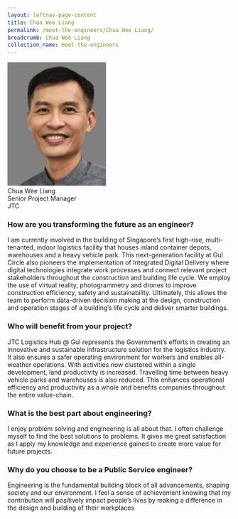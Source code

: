 ```yaml
---
layout: leftnav-page-content
title: Chua Wee Liang
permalink: /meet-the-engineers/Chua Wee Liang/
breadcrumb: Chua Wee Liang
collection_name: meet-the-engineers
---
```


<img src="/images/Wee Liang.jpg" alt="Wee Liang" style="width:222px;height:278px;">
<br> Chua Wee Liang
<br> Senior Project Manager
<br> JTC

### How are you transforming the future as an engineer?
I am currently involved in the building of Singapore’s first high-rise, multi-tenanted, indoor logistics facility that houses inland container depots, warehouses and a heavy vehicle park. This next-generation facility at Gul Circle also pioneers the implementation of Integrated Digital Delivery where digital technologies integrate work processes and connect relevant project stakeholders throughout the construction and building life cycle. We employ the use of virtual reality, photogrammetry and drones to improve construction efficiency, safety and sustainability. Ultimately, this allows the team to perform data-driven decision making at the design, construction and operation stages of a building’s life cycle and deliver smarter buildings.

### Who will benefit from your project?
JTC Logistics Hub @ Gul represents the Government’s efforts in creating an innovative and sustainable infrastructure solution for the logistics industry. It also ensures a safer operating environment for workers and enables all-weather operations. With activities now clustered within a single development, land productivity is increased. Travelling time between heavy vehicle parks and warehouses is also reduced. This enhances operational efficiency and productivity as a whole and benefits companies throughout the entire value-chain.

### What is the best part about engineering?
I enjoy problem solving and engineering is all about that. I often challenge myself to find the best solutions to problems. It gives me great satisfaction as I apply my knowledge and experience gained to create more value for future projects.

### Why do you choose to be a Public Service engineer?
Engineering is the fundamental building block of all advancements, shaping society and our environment. I feel a sense of achievement knowing that my contribution will positively impact people’s lives by making a difference in the design and building of their workplaces
